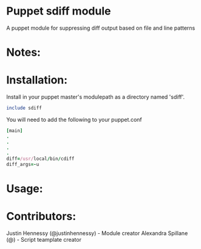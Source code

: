 Puppet sdiff module
=====

A puppet module for suppressing diff output based on file and line patterns

Notes:
=====

Installation:
=====

Install in your puppet master's modulepath as a directory named 'sdiff'.

```ruby
include sdiff
```

You will need to add the following to your puppet.conf

```ruby
[main]
.
.
.
.
diff=/usr/local/bin/cdiff
diff_args=-u
```

Usage:
=====

Contributors:
=====

Justin Hennessy (@justinhennessy) - Module creator
Alexandra Spillane (@) - Script teamplate creator
